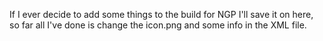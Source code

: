 If I ever decide to add some things to the build for NGP I'll save it on here, so far all I've done is change the icon.png and some info in the XML file.
